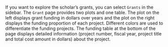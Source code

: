 If you want to explore the scholar’s grants, you can select `Grants` in the sidebar.
The `Grant` page provides two plots and one table. The plot on the left displays grant funding in dollars over years and the plot on the right displays the funding proportion of each project. Different colors are used to differentiate the funding projects. The funding table at the bottom of the page displays detailed information (project number, fiscal year, project title and total cost amount in dollars) about the project.
